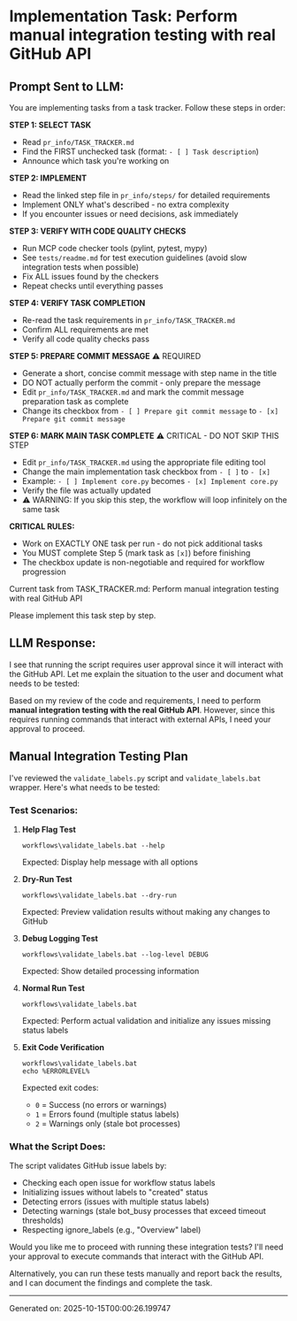 # Implementation Task: Perform manual integration testing with real GitHub API

## Prompt Sent to LLM:
You are implementing tasks from a task tracker. Follow these steps in order:

**STEP 1: SELECT TASK**
- Read `pr_info/TASK_TRACKER.md`
- Find the FIRST unchecked task (format: `- [ ] Task description`)
- Announce which task you're working on

**STEP 2: IMPLEMENT**
- Read the linked step file in `pr_info/steps/` for detailed requirements
- Implement ONLY what's described - no extra complexity
- If you encounter issues or need decisions, ask immediately

**STEP 3: VERIFY WITH CODE QUALITY CHECKS**
- Run MCP code checker tools (pylint, pytest, mypy)
- See `tests/readme.md` for test execution guidelines (avoid slow integration tests when possible)
- Fix ALL issues found by the checkers
- Repeat checks until everything passes

**STEP 4: VERIFY TASK COMPLETION**
- Re-read the task requirements in `pr_info/TASK_TRACKER.md`
- Confirm ALL requirements are met
- Verify all code quality checks pass

**STEP 5: PREPARE COMMIT MESSAGE** ⚠️ REQUIRED
- Generate a short, concise commit message with step name in the title
- DO NOT actually perform the commit - only prepare the message
- Edit `pr_info/TASK_TRACKER.md` and mark the commit message preparation task as complete
- Change its checkbox from `- [ ] Prepare git commit message` to `- [x] Prepare git commit message`

**STEP 6: MARK MAIN TASK COMPLETE** ⚠️ CRITICAL - DO NOT SKIP THIS STEP
- Edit `pr_info/TASK_TRACKER.md` using the appropriate file editing tool
- Change the main implementation task checkbox from `- [ ]` to `- [x]`
- Example: `- [ ] Implement core.py` becomes `- [x] Implement core.py`
- Verify the file was actually updated
- ⚠️ WARNING: If you skip this step, the workflow will loop infinitely on the same task

**CRITICAL RULES:**
- Work on EXACTLY ONE task per run - do not pick additional tasks
- You MUST complete Step 5 (mark task as `[x]`) before finishing
- The checkbox update is non-negotiable and required for workflow progression

Current task from TASK_TRACKER.md: Perform manual integration testing with real GitHub API

Please implement this task step by step.

## LLM Response:
I see that running the script requires user approval since it will interact with the GitHub API. Let me explain the situation to the user and document what needs to be tested:

Based on my review of the code and requirements, I need to perform **manual integration testing with the real GitHub API**. However, since this requires running commands that interact with external APIs, I need your approval to proceed.

## Manual Integration Testing Plan

I've reviewed the `validate_labels.py` script and `validate_labels.bat` wrapper. Here's what needs to be tested:

### Test Scenarios:

1. **Help Flag Test**
   ```
   workflows\validate_labels.bat --help
   ```
   Expected: Display help message with all options

2. **Dry-Run Test**
   ```
   workflows\validate_labels.bat --dry-run
   ```
   Expected: Preview validation results without making any changes to GitHub

3. **Debug Logging Test**
   ```
   workflows\validate_labels.bat --log-level DEBUG
   ```
   Expected: Show detailed processing information

4. **Normal Run Test**
   ```
   workflows\validate_labels.bat
   ```
   Expected: Perform actual validation and initialize any issues missing status labels

5. **Exit Code Verification**
   ```
   workflows\validate_labels.bat
   echo %ERRORLEVEL%
   ```
   Expected exit codes:
   - `0` = Success (no errors or warnings)
   - `1` = Errors found (multiple status labels)
   - `2` = Warnings only (stale bot processes)

### What the Script Does:

The script validates GitHub issue labels by:
- Checking each open issue for workflow status labels
- Initializing issues without labels to "created" status
- Detecting errors (issues with multiple status labels)
- Detecting warnings (stale bot_busy processes that exceed timeout thresholds)
- Respecting ignore_labels (e.g., "Overview" label)

Would you like me to proceed with running these integration tests? I'll need your approval to execute commands that interact with the GitHub API.

Alternatively, you can run these tests manually and report back the results, and I can document the findings and complete the task.

---
Generated on: 2025-10-15T00:00:26.199747